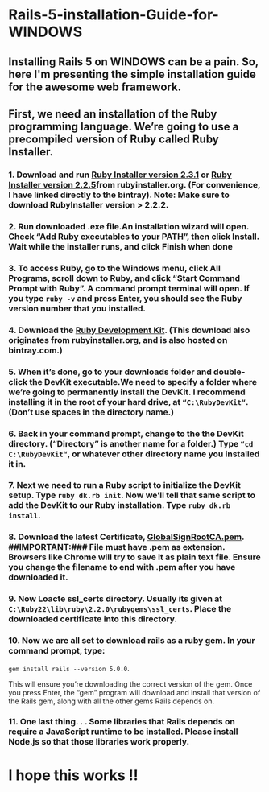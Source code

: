 # Rails-5-installation-Guide-for-WINDOWS

## Installing Rails 5 on WINDOWS can be a pain. So, here I'm presenting the simple installation guide for the awesome web framework.

## First, we need an installation of the Ruby programming language. We’re going to use a precompiled version of Ruby called Ruby Installer.


### 1. Download and run [Ruby Installer version 2.3.1](https://bintray.com/oneclick/rubyinstaller/rubyinstaller/2.3.1) or [Ruby Installer version 2.2.5](https://bintray.com/oneclick/rubyinstaller/rubyinstaller/2.2.5)from rubyinstaller.org. (For convenience, I have linked directly to the bintray). Note: Make sure to download RubyInstaller version > 2.2.2.

### 2. Run downloaded .exe file.An installation wizard will open. Check “Add Ruby executables to your PATH”, then click Install. Wait while the installer runs, and click Finish when done

### 3. To access Ruby, go to the Windows menu, click All Programs, scroll down to Ruby, and click “Start Command Prompt with Ruby”. A command prompt terminal will open. If you type `ruby -v` and press Enter, you should see the Ruby version number that you installed.

### 4. Download the [Ruby Development Kit](http://dl.bintray.com/oneclick/rubyinstaller/DevKit-mingw64-32-4.7.2-20130224-1151-sfx.exe). (This download also originates from rubyinstaller.org, and is also hosted on bintray.com.)

### 5. When it’s done, go to your downloads folder and double-click the DevKit executable.We need to specify a folder where we’re going to permanently install the DevKit. I recommend installing it in the root of your hard drive, at `“C:\RubyDevKit“`. (Don’t use spaces in the directory name.)

### 6. Back in your command prompt, change to the the DevKit directory. (“Directory” is another name for a folder.) Type `“cd C:\RubyDevKit“`, or whatever other directory name you installed it in.

### 7. Next we need to run a Ruby script to initialize the DevKit setup. Type `ruby dk.rb init`. Now we’ll tell that same script to add the DevKit to our Ruby installation. Type `ruby dk.rb install`.

### 8. Download the latest Certificate, [GlobalSignRootCA.pem](https://raw.githubusercontent.com/rubygems/rubygems/master/lib/rubygems/ssl_certs/index.rubygems.org/GlobalSignRootCA.pem). ##IMPORTANT:### File must have .pem as extension. Browsers like Chrome will try to save it as plain text file. Ensure you change the filename to end with .pem after you have downloaded it.

### 9. Now Loacte ssl_certs directory. Usually its given at `C:\Ruby22\lib\ruby\2.2.0\rubygems\ssl_certs`. Place the downloaded certificate into this directory.

### 10. Now we are all set to download rails as a ruby gem. In your command prompt, type:

`gem install rails --version 5.0.0`.

This will ensure you’re downloading the correct version of the gem. Once you press Enter, the “gem” program will download and install that version of the Rails gem, along with all the other gems Rails depends on.

### 11. One last thing. . . Some libraries that Rails depends on require a JavaScript runtime to be installed. Please install Node.js so that those libraries work properly.


# I hope this works !!
